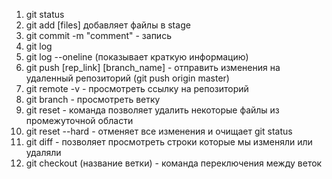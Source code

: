 1. git status
2. git add [files] добавляет файлы в stage
3. git commit -m "comment" - запись
4. git log
5. git log --oneline (показывает краткую информацию)
6. git push [rep_link] [branch_name]  - отправить изменения на удаленный репозиторий
(git push origin master)
7. git remote -v - просмотреть ссылку на репозиторий
8. git branch - просмотреть ветку
9. git reset - команда позволяет удалить некоторые файлы из промежуточной области
10. git reset --hard - отменяет все изменения и очищает git status
11. git diff - позволяет просмотреть строки которые мы изменяли или удаляли
12. git checkout (название ветки) - команда переключения между веток